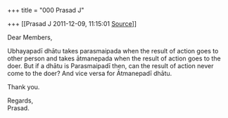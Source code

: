 +++
title = "000 Prasad J"

+++
[[Prasad J	2011-12-09, 11:15:01 [Source](https://groups.google.com/g/samskrita/c/9XqLPJdQJ1Y)]]



Dear Members,

  

Ubhayapadī dhātu takes parasmaipada when the result of action goes to other person and takes ātmanepada when the result of action goes to the doer. But if a dhātu is Parasmaipadī then, can the result of action never come to the doer? And vice versa for Ātmanepadī dhātu.



Thank you.



Regards,  
Prasad.


